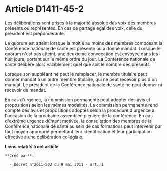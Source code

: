 # Article D1411-45-2

Les délibérations sont prises à la majorité absolue des voix des membres présents ou représentés. En cas de partage égal des
voix, celle du président est prépondérante. 

Le quorum est atteint lorsque la moitié au moins des membres composant la Conférence nationale de santé est présente ou a
donné mandat. Lorsque le quorum n'est pas atteint, une deuxième convocation est envoyée dans les huit jours, portant sur le
même ordre du jour. La Conférence nationale de santé délibère alors valablement quel que soit le nombre des présents. 

Lorsque son suppléant ne peut le remplacer, le membre titulaire peut donner mandat à un autre membre titulaire, qui ne peut
recevoir plus d'un mandat. Le président de la Conférence nationale de santé ne peut donner ni recevoir de mandat. 

En cas d'urgence, la commission permanente peut adopter des avis et propositions selon les mêmes modalités. La commission
permanente rend compte des avis et propositions adoptés selon la procédure d'urgence à l'occasion de la prochaine assemblée
plénière de la conférence. En cas d'extrême urgence dûment motivée, la consultation des membres de la Conférence nationale de
santé au sein de ces formations peut intervenir par tout moyen approprié permettant leur identification et leur participation
effective à une délibération collégiale.

**Liens relatifs à cet article**

	**Créé par**:

	  - Décret n°2011-503 du 9 mai 2011 - art. 1

